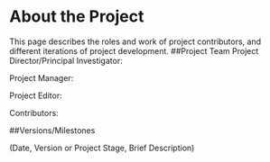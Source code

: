 # About the Project
This page describes the roles and work of project contributors, and different iterations of project development. 
##Project Team
Project Director/Principal Investigator:

Project Manager:

Project Editor:

Contributors:

##Versions/Milestones

(Date, Version or Project Stage, Brief Description)


